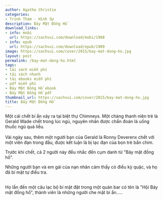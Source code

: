 ```yaml
---
author: Agatha Christie
categories:
- Trinh Thám - Hình Sự
description: Bảy Mặt Đồng Hồ
download_links:
- info: mobi
  url: https://sachvui.com/download/mobi/1988
- info: epub
  url: https://sachvui.com/download/epub/1989
image: https://sachvui.com/cover/2015/bay-mat-dong-ho.jpg
layout: post
permalink: /bay-mat-dong-ho.html
tags:
- tải sách miễn phí
- tải sách nhanh
- tải ebooks miễn phí
- pdf miễn phí
- Bảy Mặt Đồng Hồ ebook
- Bảy Mặt Đồng Hồ pdf
thumbnail_url: https://sachvui.com/cover/2015/bay-mat-dong-ho.jpg
title: Bảy Mặt Đồng Hồ
---
```


 <div class="item-desc text-justify"> <p>Một cái chết bí ẩn xảy ra tại biệt thự Chimneys. Một chàng thanh niên trẻ là Gerald Wade chết trong lúc ngủ, nguyên nhân được chẩn đoán là uống thuốc ngủ quá liều.<br><br>Vài ngày sau, thêm một người bạn của Gerald là Ronny Deverenx chết với một viên đạn trong đầu, được kết luận là bị lạc đạn của bọn trẻ bắn chim.</p><p>Trước khi chết, cả 2 người này đều nhắc đến cụm danh từ "Bảy mặt đồng hồ".</p><p>Những người bạn và em gái của nạn nhân cảm thấy có điều kỳ quặc, và họ đã bí mật tự điều tra.</p><p><br>Họ lần đến một câu lạc bộ bí mật đặt trong một quán bar có tên là "Hội Bảy mặt đồng hồ", thành viên là những người che mặt bí ẩn.....</p> </div>